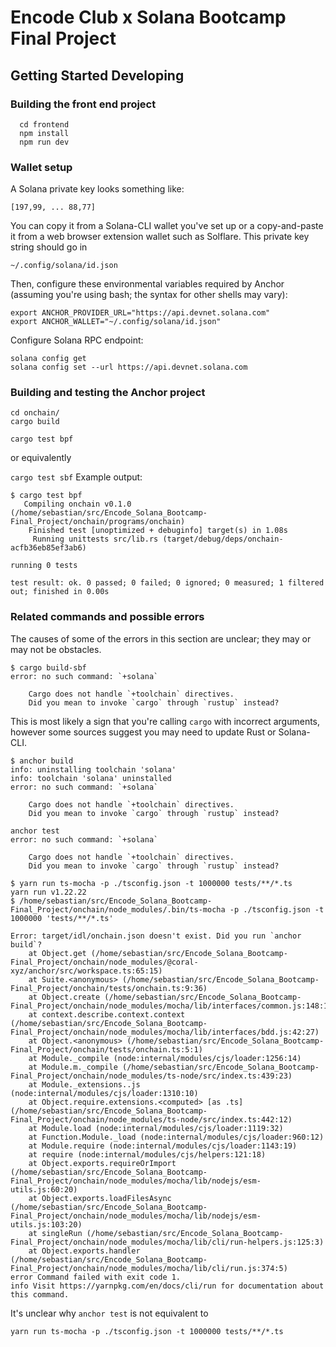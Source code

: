 # Encode Club x Solana Bootcamp Final Project

## Getting Started Developing
### Building the front end project
```
  cd frontend
  npm install
  npm run dev
```
### Wallet setup
A Solana private key looks something like:
```
[197,99, ... 88,77]
```
You can copy it from a Solana-CLI wallet you've set up or a copy-and-paste it from a web browser extension wallet such as Solflare. This private key string should go in
```
~/.config/solana/id.json
```
Then, configure these environmental variables required by Anchor (assuming you're using bash; the syntax for other shells may vary):
```
export ANCHOR_PROVIDER_URL="https://api.devnet.solana.com"
export ANCHOR_WALLET="~/.config/solana/id.json"
```

Configure Solana RPC endpoint:
```
solana config get
solana config set --url https://api.devnet.solana.com
```


### Building and testing the Anchor project
```
cd onchain/
cargo build
```

```cargo test bpf```

or equivalently

```cargo test sbf```
Example output:
```
$ cargo test bpf
   Compiling onchain v0.1.0 (/home/sebastian/src/Encode_Solana_Bootcamp-Final_Project/onchain/programs/onchain)
    Finished test [unoptimized + debuginfo] target(s) in 1.08s
     Running unittests src/lib.rs (target/debug/deps/onchain-acfb36eb85ef3ab6)

running 0 tests

test result: ok. 0 passed; 0 failed; 0 ignored; 0 measured; 1 filtered out; finished in 0.00s
```

### Related commands and possible errors
The causes of some of the errors in this section are unclear; they may or may not be obstacles.

```
$ cargo build-sbf
error: no such command: `+solana`

	Cargo does not handle `+toolchain` directives.
	Did you mean to invoke `cargo` through `rustup` instead?
```
This is most likely a sign that you're calling `cargo` with incorrect arguments, however some sources suggest you may need to update Rust or Solana-CLI.


```
$ anchor build
info: uninstalling toolchain 'solana'
info: toolchain 'solana' uninstalled
error: no such command: `+solana`

	Cargo does not handle `+toolchain` directives.
	Did you mean to invoke `cargo` through `rustup` instead?
```

```
anchor test
error: no such command: `+solana`

	Cargo does not handle `+toolchain` directives.
	Did you mean to invoke `cargo` through `rustup` instead?
```

```
$ yarn run ts-mocha -p ./tsconfig.json -t 1000000 tests/**/*.ts
yarn run v1.22.22
$ /home/sebastian/src/Encode_Solana_Bootcamp-Final_Project/onchain/node_modules/.bin/ts-mocha -p ./tsconfig.json -t 1000000 'tests/**/*.ts'

Error: target/idl/onchain.json doesn't exist. Did you run `anchor build`?
    at Object.get (/home/sebastian/src/Encode_Solana_Bootcamp-Final_Project/onchain/node_modules/@coral-xyz/anchor/src/workspace.ts:65:15)
    at Suite.<anonymous> (/home/sebastian/src/Encode_Solana_Bootcamp-Final_Project/onchain/tests/onchain.ts:9:36)
    at Object.create (/home/sebastian/src/Encode_Solana_Bootcamp-Final_Project/onchain/node_modules/mocha/lib/interfaces/common.js:148:19)
    at context.describe.context.context (/home/sebastian/src/Encode_Solana_Bootcamp-Final_Project/onchain/node_modules/mocha/lib/interfaces/bdd.js:42:27)
    at Object.<anonymous> (/home/sebastian/src/Encode_Solana_Bootcamp-Final_Project/onchain/tests/onchain.ts:5:1)
    at Module._compile (node:internal/modules/cjs/loader:1256:14)
    at Module.m._compile (/home/sebastian/src/Encode_Solana_Bootcamp-Final_Project/onchain/node_modules/ts-node/src/index.ts:439:23)
    at Module._extensions..js (node:internal/modules/cjs/loader:1310:10)
    at Object.require.extensions.<computed> [as .ts] (/home/sebastian/src/Encode_Solana_Bootcamp-Final_Project/onchain/node_modules/ts-node/src/index.ts:442:12)
    at Module.load (node:internal/modules/cjs/loader:1119:32)
    at Function.Module._load (node:internal/modules/cjs/loader:960:12)
    at Module.require (node:internal/modules/cjs/loader:1143:19)
    at require (node:internal/modules/cjs/helpers:121:18)
    at Object.exports.requireOrImport (/home/sebastian/src/Encode_Solana_Bootcamp-Final_Project/onchain/node_modules/mocha/lib/nodejs/esm-utils.js:60:20)
    at Object.exports.loadFilesAsync (/home/sebastian/src/Encode_Solana_Bootcamp-Final_Project/onchain/node_modules/mocha/lib/nodejs/esm-utils.js:103:20)
    at singleRun (/home/sebastian/src/Encode_Solana_Bootcamp-Final_Project/onchain/node_modules/mocha/lib/cli/run-helpers.js:125:3)
    at Object.exports.handler (/home/sebastian/src/Encode_Solana_Bootcamp-Final_Project/onchain/node_modules/mocha/lib/cli/run.js:374:5)
error Command failed with exit code 1.
info Visit https://yarnpkg.com/en/docs/cli/run for documentation about this command.
```

It's unclear why `anchor test` is not equivalent to
```
yarn run ts-mocha -p ./tsconfig.json -t 1000000 tests/**/*.ts
```
